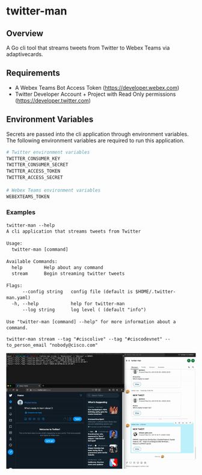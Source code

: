 # twitter-man

## Overview

A Go cli tool that streams tweets from Twitter to Webex Teams via adaptivecards. 

## Requirements
- A Webex Teams Bot Access Token (https://developer.webex.com)
- Twitter Developer Account + Project with Read Only permissions (https://developer.twitter.com) 

## Environment Variables
Secrets are passed into the cli application through environment variables. The following environment variables are required to run this application.
 
```bash
# Twitter environment variables
TWITTER_CONSUMER_KEY
TWITTER_CONSUMER_SECRET
TWITTER_ACCESS_TOKEN
TWITTER_ACCESS_SECRET

# Webex Teams environment variables
WEBEXTEAMS_TOKEN
```



### Examples
```
twitter-man --help
A cli application that streams tweets from Twitter

Usage:
  twitter-man [command]

Available Commands:
  help        Help about any command
  stream      Begin streaming twitter tweets

Flags:
      --config string   config file (default is $HOME/.twitter-man.yaml)
  -h, --help            help for twitter-man
      --log string      log level ( (default "info")

Use "twitter-man [command] --help" for more information about a command.
```

```
twitter-man stream --tag "#ciscolive" --tag "#ciscodevnet" --to_person_email "nobody@cisco.com"
```

![example usage](./assets/example-usage.gif)